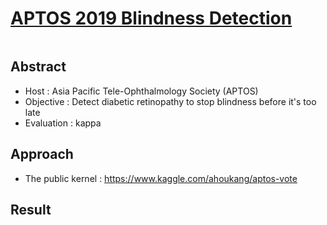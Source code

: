 # [APTOS 2019 Blindness Detection](https://www.kaggle.com/c/aptos2019-blindness-detection)

![]()

## Abstract 

- Host :  Asia Pacific Tele-Ophthalmology Society (APTOS) 
- Objective : Detect diabetic retinopathy to stop blindness before it's too late
- Evaluation : kappa

## Approach 

- The public kernel :  https://www.kaggle.com/ahoukang/aptos-vote 

## Result 

![]()